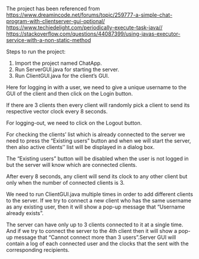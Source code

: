 The project has been referenced from
https://www.dreamincode.net/forums/topic/259777-a-simple-chat-program-with-clientserver-gui-optional/
https://www.techiedelight.com/periodically-execute-task-java//
https://stackoverflow.com/questions/44087399/using-javas-executor-service-with-a-non-static-method

Steps to run the project:
1) Import the project named ChatApp.
2) Run ServerGUI.java for starting the server.
3) Run ClientGUI.java for the client’s GUI.

Here for logging in with a user, we need to give a unique username to the GUI of the client and
then click on the Login button.

If there are 3 clients then every client will randomly pick a client to send its respective vector
clock every 8 seconds.

For logging-out, we need to click on the Logout button.

For checking the clients’ list which is already connected to the server we need to press the
“Existing users” button and when we will start the server, then also active clients’’ list will be
displayed in a dialog box.

The “Existing users” button will be disabled when the user is not logged in but the server will
know which are connected clients.

After every 8 seconds, any client will send its clock to any other client but only when the number
of connected clients is 3.

We need to run ClientGUI.java multiple times in order to add different clients to the server.
If we try to connect a new client who has the same username as any existing user, then it will
show a pop-up message that “Username already exists”.

The server can have only up to 3 clients connected to it at a single time. And if we try to connect
the server to the 4th client then it will show a pop-up message that “Cannot connect more than 3
users”.Server GUI will contain a log of each connected user and the clocks that the sent with the
corresponding recipients.

